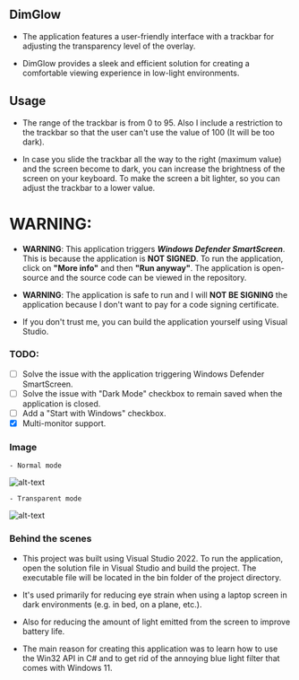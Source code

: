 ## DimGlow
- The application features a user-friendly interface with a trackbar for adjusting the transparency level of the overlay.

- DimGlow provides a sleek and efficient solution for creating a comfortable viewing experience in low-light environments.

## Usage ##
- The range of the trackbar is from 0 to 95. Also I include a restriction to the trackbar so that the user can't use the value of 100 (It will be too dark).

- In case you slide the trackbar all the way to the right (maximum value) and the screen become to dark, you can increase the brightness of the screen on your keyboard. To make the screen a bit lighter, so you can adjust the trackbar to a lower value.

# **WARNING**:
- **WARNING**: This application triggers **_Windows Defender SmartScreen_**. This is because the application is **NOT SIGNED**. To run the application, click on **"More info"** and then **"Run anyway"**. The application is open-source and the source code can be viewed in the repository.

- **WARNING**: The application is safe to run and I will **NOT BE SIGNING** the application because I don't want to pay for a code signing certificate.

- If you don't trust me, you can build the application yourself using Visual Studio.

### TODO:
- [	] Solve the issue with the application triggering Windows Defender SmartScreen.
- [ ] Solve the issue with "Dark Mode" checkbox to remain saved when the application is closed.
- [ ] Add a "Start with Windows" checkbox.
- [x] Multi-monitor support.

### Image
	- Normal mode
![alt-text](https://i.imgur.com/s7w9dZV.png)

	- Transparent mode
![alt-text](https://i.imgur.com/WDo0guB.png)


### Behind the scenes
- This project was built using Visual Studio 2022. To run the application, open the solution file in Visual Studio and build the project. The executable file will be located in the bin folder of the project directory.

- It's used primarily for reducing eye strain when using a laptop screen in dark environments (e.g. in bed, on a plane, etc.).

- Also for reducing the amount of light emitted from the screen to improve battery life.

- The main reason for creating this application was to learn how to use the Win32 API in C# and to get rid of the annoying blue light filter that comes with Windows 11.
